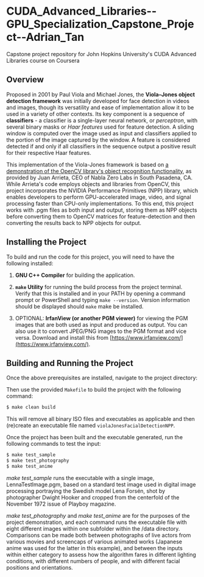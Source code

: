 # CUDA_Advanced_Libraries--GPU_Specialization_Capstone_Project--Adrian_Tan
Capstone project repository for John Hopkins University's CUDA Advanced Libraries course on Coursera

## Overview

Proposed in 2001 by Paul Viola and Michael Jones, the **Viola–Jones object detection framework** was initially developed for face detection in videos and images, though its versatility and ease of implementation allow it to be used in a variety of other contexts. Its key component is a sequence of **classifiers** - a classifier is a single-layer neural network, or *perceptron*, with several binary masks or *Haar features* used for feature detection. A sliding window is computed over the image used as input and classifiers applied to the portion of the image captured by the window. A feature is considered detected if and only if all classifiers in the sequence output a positive result for their respective Haar features.

This implementation of the Viola-Jones framework is based on [a demonstration of the OpenCV library's object recognition functionality](https://gist.github.com/arrieta/3f701d9e461cc8228aae2540a71cdcae), as provided by Juan Arrieta, CEO of Nabla Zero Labs in South Pasadena, CA. While Arrieta's code employs objects and libraries from OpenCV, this project incorporates the NVIDIA Performance Primitives (NPP) library, which enables developers to perform GPU-accelerated image, video, and signal processing faster than CPU-only implementations. To this end, this project works with .pgm files as both input and output, storing them as NPP objects before converting them to OpenCV matrices for feature-detection and then converting the results back to NPP objects for output.

## Installing the Project

To build and run the code for this project, you will need to have the following installed:

1.  **GNU C++ Compiler** for building the application.

2.  **`make` Utility** for running the build process from the project terminal. Verify that this is installed and in your PATH by opening a command prompt or PowerShell and typing `make --version`. Version information should be displayed should `make` make be installed.

3.  OPTIONAL: **IrfanView (or another PGM viewer)** for viewing the PGM images that are both used as input and produced as output. You can also use it to convert JPEG/PNG images to the PGM format and vice versa. Download and install this from [https://www.irfanview.com/](https://www.irfanview.com/).


## Building and Running the Project

Once the above prerequisites are installed, navigate to the project directory:

Then use the provided `Makefile` to build the project with the following command:

```bash
$ make clean build
```

This will remove all binary ISO files and executables as applicable and then (re)create an executable file named `violaJonesFacialDetectionNPP`.

Once the project has been built and the executable generated, run the following commands to test the input:

```bash
$ make test_sample
$ make test_photography
$ make test_anime
```

*make test_sample* runs the executable with a single image, LennaTestImage.pgm, based on a standard test image used in digital image processing portraying the Swedish model Lena Forsén, shot by photographer Dwight Hooker and cropped from the centerfold of the November 1972 issue of Playboy magazine.

*make test_photography* and *make test_anime* are for the purposes of the project demonstration, and each command runs the executable file with eight different images within one subfolder within the /data directory. Comparisons can be made both between photographs of live actors from various movies and screencaps of various animated works (Japanese anime was used for the latter in this example), and between the inputs within either category to assess how the algorithm fares in different lighting conditions, with different numbers of people, and with different facial positions and orientations.